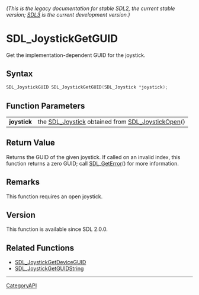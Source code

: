 ###### (This is the legacy documentation for stable SDL2, the current stable version; [SDL3](https://wiki.libsdl.org/SDL3/) is the current development version.)
# SDL_JoystickGetGUID

Get the implementation-dependent GUID for the joystick.

## Syntax

```c
SDL_JoystickGUID SDL_JoystickGetGUID(SDL_Joystick *joystick);

```

## Function Parameters

|                  |                                                                                       |
| ---------------- | ------------------------------------------------------------------------------------- |
| **joystick**     | the [SDL_Joystick](SDL_Joystick.md) obtained from [SDL_JoystickOpen](SDL_JoystickOpen.md)() |

## Return Value

Returns the GUID of the given joystick. If called on an invalid index, this
function returns a zero GUID; call [SDL_GetError](SDL_GetError.md)() for more
information.

## Remarks

This function requires an open joystick.

## Version

This function is available since SDL 2.0.0.

## Related Functions

* [SDL_JoystickGetDeviceGUID](SDL_JoystickGetDeviceGUID.md)
* [SDL_JoystickGetGUIDString](SDL_JoystickGetGUIDString.md)

----
[CategoryAPI](CategoryAPI.md)

